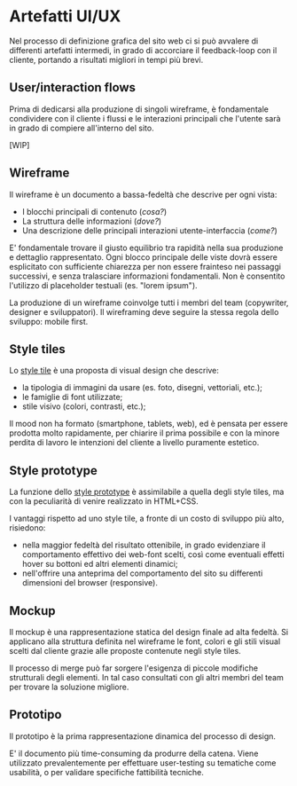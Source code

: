 # Artefatti UI/UX

Nel processo di definizione grafica del sito web ci si può avvalere di differenti artefatti intermedi, in grado di accorciare il feedback-loop con il cliente, portando a risultati migliori in tempi più brevi.

## User/interaction flows

Prima di dedicarsi alla produzione di singoli wireframe, è fondamentale condividere con il cliente i flussi e le interazioni principali che l'utente sarà in grado di compiere all'interno del sito.

[WIP]


## Wireframe

Il wireframe è un documento a bassa-fedeltà che descrive per ogni vista:

* I blocchi principali di contenuto (*cosa?*)
* La struttura delle informazioni (*dove?*)
* Una descrizione delle principali interazioni utente-interfaccia (*come?*)

E' fondamentale trovare il giusto equilibrio tra rapidità nella sua produzione e dettaglio rappresentato. Ogni blocco principale delle viste dovrà essere esplicitato con sufficiente chiarezza per non essere frainteso nei passaggi successivi, e senza tralasciare informazioni fondamentali. Non è consentito l'utilizzo di placeholder testuali (es. "lorem ipsum").

La produzione di un wireframe coinvolge tutti i membri del team (copywriter, designer e sviluppatori). Il wireframing deve seguire la stessa regola dello sviluppo: mobile first.

## Style tiles

Lo [style tile](http://styletil.es/) è una proposta di visual design che descrive:

* la tipologia di immagini da usare (es. foto, disegni, vettoriali, etc.);
* le famiglie di font utilizzate;
* stile visivo (colori, contrasti, etc.);

Il mood non ha formato (smartphone, tablets, web), ed è pensata per essere prodotta molto rapidamente, per chiarire il prima possibile e con la minore perdita di lavoro le intenzioni del cliente a livello puramente estetico.

## Style prototype

La funzione dello [style prototype](http://seesparkbox.com/foundry/our_new_responsive_design_deliverable_the_style_prototype) è assimilabile a quella degli style tiles, ma con la peculiarità di venire realizzato in HTML+CSS.

I vantaggi rispetto ad uno style tile, a fronte di un costo di sviluppo più alto, risiedono:

* nella maggior fedeltà del risultato ottenibile, in grado evidenziare il comportamento effettivo dei web-font scelti, così come eventuali effetti hover su bottoni ed altri elementi dinamici;
* nell'offrire una anteprima del comportamento del sito su differenti dimensioni del browser (responsive).

## Mockup

Il mockup è una rappresentazione statica del design finale ad alta fedeltà. Si applicano alla struttura definita nel wireframe le font, colori e gli stili visual scelti dal cliente grazie alle proposte contenute negli style tiles.

Il processo di merge può far sorgere l'esigenza di piccole modifiche strutturali degli elementi. In tal caso consultati con gli altri membri del team per trovare la soluzione migliore.

## Prototipo

Il prototipo è la prima rappresentazione dinamica del processo di design. 

E' il documento più time-consuming da produrre della catena. Viene utilizzato prevalentemente per effettuare user-testing su tematiche come usabilità, o per validare specifiche fattibilità tecniche.
